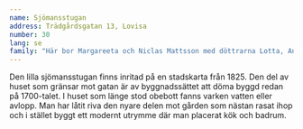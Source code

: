 ```yaml
---
name: Sjömansstugan
address: Trädgårdsgatan 13, Lovisa
number: 30
lang: se
family: "Här bor Margareeta och Niclas Mattsson med döttrarna Lotta, Anna och Lina. Familjen köpte tomten 2008 och började med att bygga en bastu och ett rum på den nedre delen av tomten. Där skulle man bo medan Sjömansstugan renoverades. På den tiden jobbade bägge föräldrarna i Helsingfors och Sjömansstugan skulle främst vara ett veckosluts- och sommarhem.\nEfter några år bestämde sig familjen för att bo i Lovisa på heltid och flyttade in i bastubyggnaden. Men då renoveringen drog ut på tiden köptes en höghuslägenhet i närheten.\n– Det känns som om jag minst femtio gånger sagt att snart är vi klara med allt, säger Margareeta med ett skratt. Men eftersom jag till en viss del vill renovera enligt traditionella metoder har mycket tagit längre tid än jag kunnat tänka mig. Att klä väggarna inomhus med lera var bara ett av flera tidskrävande moment.\nNu hoppas familjen ändå kunna ta Sjömansstugan i användning den här hösten. En del taklister fattas och elarbeten ska ännu utföras.\nFör Margareeta är renoveringen är kär hobby. Annars tar fotbollen en stor del av familjens tid. Pappa Niclas är tränare och alla tre flickor spelar i FC Lovisa."
---
```

Den lilla sjömansstugan finns inritad på en stadskarta från 1825. Den del av huset som gränsar mot gatan är av byggnadssättet att döma byggd redan på 1700-talet. I huset som länge stod obebott fanns varken vatten eller avlopp. Man har låtit riva den nyare delen mot gården som nästan rasat ihop och i stället byggt ett modernt utrymme där man placerat kök och badrum.

